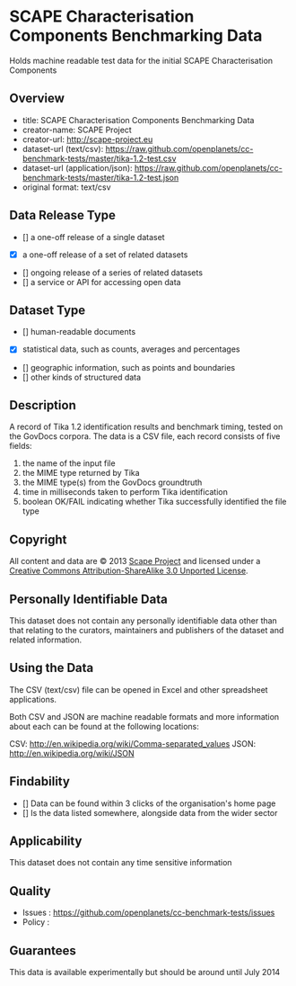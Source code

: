 SCAPE Characterisation Components Benchmarking Data
===================================================

Holds machine readable test data for the initial SCAPE Characterisation Components 

Overview
--------

* title: SCAPE Characterisation Components Benchmarking Data
* creator-name: SCAPE Project
* creator-url: http://scape-project.eu
* dataset-url (text/csv): https://raw.github.com/openplanets/cc-benchmark-tests/master/tika-1.2-test.csv
* dataset-url (application/json): https://raw.github.com/openplanets/cc-benchmark-tests/master/tika-1.2-test.json
* original format: text/csv

Data Release Type
-----------------

- [] a one-off release of a single dataset
- [x] a one-off release of a set of related datasets
- [] ongoing release of a series of related datasets
- [] a service or API for accessing open data

Dataset Type 
--------------------

- [] human-readable documents
- [x] statistical data, such as counts, averages and percentages
- [] geographic information, such as points and boundaries
- [] other kinds of structured data

Description
-----------

A record of Tika 1.2 identification results and benchmark timing, tested on the GovDocs corpora.
The data is a CSV file, each record consists of five fields:

1. the name of the input file
2. the MIME type returned by Tika
3. the MIME type(s) from the GovDocs groundtruth
4. time in milliseconds taken to perform Tika identification
5. boolean OK/FAIL indicating whether Tika successfully identified the file type

Copyright
---------

All content and data are © 2013 [Scape Project](http://www.scape-project.eu/) and licensed under a [Creative Commons Attribution-ShareAlike 3.0 Unported License](http://creativecommons.org/licenses/by-sa/3.0/deed.en_GB).

Personally Identifiable Data 
----------------------------

This dataset does not contain any personally identifiable data other than that relating to the curators, maintainers and publishers of the dataset and related information.

Using the Data
--------------
The CSV (text/csv) file can be opened in Excel and other spreadsheet applications.

Both CSV and JSON are machine readable formats and more information about each can be found at the following locations:

CSV: http://en.wikipedia.org/wiki/Comma-separated_values 
JSON: http://en.wikipedia.org/wiki/JSON

Findability
-----------

- [] Data can be found within 3 clicks of the organisation's home page
- [] Is the data listed somewhere, alongside data from the wider sector

Applicability
-------------

This dataset does not contain any time sensitive information

Quality
-------

* Issues : https://github.com/openplanets/cc-benchmark-tests/issues
* Policy : 

Guarantees
----------
This data is available experimentally but should be around until July 2014
